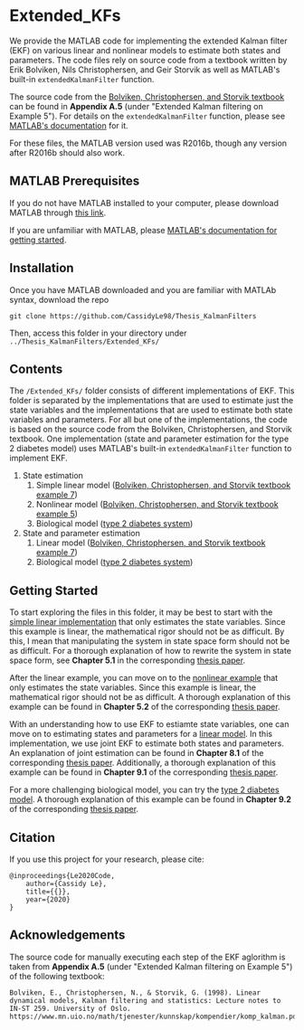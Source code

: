 # Extended_KFs
We provide the MATLAB code for implementing the extended Kalman filter (EKF) on various linear and nonlinear models to estimate both states and parameters. The code files rely on source code from a textbook written by Erik Bolviken, Nils Christophersen, and Geir Storvik as well as MATLAB's built-in `extendedKalmanFilter` function.

The source code from the [Bolviken, Christophersen, and Storvik textbook](https://www.mn.uio.no/math/tjenester/kunnskap/kompendier/komp_kalman.pdf) can be found in **Appendix A.5** (under "Extended Kalman filtering on Example 5"). For details on the `extendedKalmanFilter` function, please see [MATLAB's documentation](https://www.mathworks.com/help/control/ref/extendedkalmanfilter.html) for it.

For these files, the MATLAB version used was R2016b, though any version after R2016b should also work.

## MATLAB Prerequisites
If you do not have MATLAB installed to your computer, please download MATLAB through [this link](https://www.mathworks.com/downloads/).

If you are unfamiliar with MATLAB, please [MATLAB's documentation for getting started](https://www.mathworks.com/help/matlab/getting-started-with-matlab.html).

## Installation
Once you have MATLAB downloaded and you are familiar with MATLAb syntax, download the repo
  ```
  git clone https://github.com/CassidyLe98/Thesis_KalmanFilters
  ```
Then, access this folder in your directory under `../Thesis_KalmanFilters/Extended_KFs/`

## Contents
The `/Extended_KFs/` folder consists of different implementations of EKF. This folder is separated by the implementations that are used to estimate just the state variables and the implementations that are used to estimate both state variables and parameters. For all but one of the implementations, the code is based on the source code from the Bolviken, Christophersen, and Storvik textbook. One implementation (state and parameter estimation for the type 2 diabetes model) uses MATLAB's built-in `extendedKalmanFilter` function to implement EKF.
1. State estimation
    1. Simple linear model ([Bolviken, Christophersen, and Storvik textbook example 7](https://github.com/CassidyLe98/Thesis_KalmanFilters/tree/master/Extended_KFs/Bolviken_Ex7))  
    2. Nonlinear model ([Bolviken, Christophersen, and Storvik textbook example 5](https://github.com/CassidyLe98/Thesis_KalmanFilters/tree/master/Extended_KFs/Bolviken_Ex5))
    3. Biological model ([type 2 diabetes system](https://github.com/CassidyLe98/Thesis_KalmanFilters/tree/master/Unscented_KFs/Albers))
2. State and parameter estimation
    1. Linear model ([Bolviken, Christophersen, and Storvik textbook example 7](https://github.com/CassidyLe98/Thesis_KalmanFilters/tree/master/Extended_KFs/Joint_Estimation/Bolviken_Ex7))
    2. Biological model ([type 2 diabetes system](https://github.com/CassidyLe98/Thesis_KalmanFilters/tree/master/Extended_KFs/Joint_Estimation/Albers))


## Getting Started
To start exploring the files in this folder, it may be best to start with the [simple linear implementation](https://github.com/CassidyLe98/Thesis_KalmanFilters/tree/master/Extended_KFs/Bolviken_Ex7) that only estimates the state variables. Since this example is linear, the mathematical rigor should not be as difficult. By this, I mean that manipulating the system in state space form should not be as difficult. For a thorough explanation of how to rewrite the system in state space form, see **Chapter 5.1** in the corresponding [thesis paper](https://sites.google.com/g.hmc.edu/cle/thesis).

After the linear example, you can move on to the [nonlinear example](https://github.com/CassidyLe98/Thesis_KalmanFilters/tree/master/Extended_KFs/Bolviken_Ex5) that only estimates the state variables. Since this example is linear, the mathematical rigor should not be as difficult. A thorough explanation of this example can be found in **Chapter 5.2** of the corresponding [thesis paper](https://sites.google.com/g.hmc.edu/cle/thesis).

With an understanding how to use EKF to estiamte state variables, one can move on to estimating states and parameters for a [linear model](https://github.com/CassidyLe98/Thesis_KalmanFilters/tree/master/Extended_KFs/Joint_Estimation/Bolviken_Ex7). In this implementation, we use joint EKF to estimate both states and parameters. An explanation of joint estimation can be found in **Chapter 8.1** of the corresponding [thesis paper](https://sites.google.com/g.hmc.edu/cle/thesis). Additionally, a thorough explanation of this example can be found in **Chapter 9.1** of the corresponding [thesis paper](https://sites.google.com/g.hmc.edu/cle/thesis).

For a more challenging biological model, you can try the [type 2 diabetes model](https://github.com/CassidyLe98/Thesis_KalmanFilters/tree/master/Extended_KFs/Joint_Estimation/Albers). A thorough explanation of this example can be found in **Chapter 9.2** of the corresponding [thesis paper](https://sites.google.com/g.hmc.edu/cle/thesis).

## Citation
If you use this project for your research, please cite:
```
@inproceedings{Le2020Code,
    author={Cassidy Le},
    title={{}},
    year={2020}
}
```

## Acknowledgements
The source code for manually executing each step of the EKF aglorithm is taken from **Appendix A.5** (under "Extended Kalman filtering on Example 5") of the following textbook:
```
Bolviken, E., Christophersen, N., & Storvik, G. (1998). Linear dynamical models, Kalman filtering and statistics: Lecture notes to IN-ST 259. University of Oslo. https://www.mn.uio.no/math/tjenester/kunnskap/kompendier/komp_kalman.pdf
```
